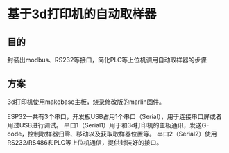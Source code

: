 # 基于3d打印机的自动取样器

## 目的

封装出modbus、RS232等接口，简化PLC等上位机调用自动取样器的步骤

## 方案

3d打印机使用makebase主板，烧录修改版的marlin固件。

ESP32一共有3个串口，开发板USB占用1个串口（Serial），用于连接串口屏或者用过USB进行调试。
串口1（Serial1）用于和3d打印机的主板通讯，发送G-code，控制取样器归零、移动以及获取取样器位置等。
串口2（Serial2）使用RS232/RS486和PLC等上位机通信，提供封装好的接口。


